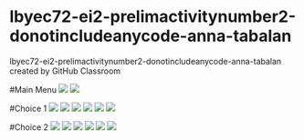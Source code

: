 # lbyec72-ei2-prelimactivitynumber2-donotincludeanycode-anna-tabalan

lbyec72-ei2-prelimactivitynumber2-donotincludeanycode-anna-tabalan created by GitHub Classroom

#Main Menu 
![](1.JPG)
![](10.JPG)

#Choice 1
![](2.JPG)
![](3.JPG)
![](4.JPG)
![](11.JPG)
![](12.JPG)
![](13.JPG)

#Choice 2
![](7.JPG)
![](8.JPG)
![](9.JPG)
![](14.JPG)
![](15.JPG)
![](16.JPG)
